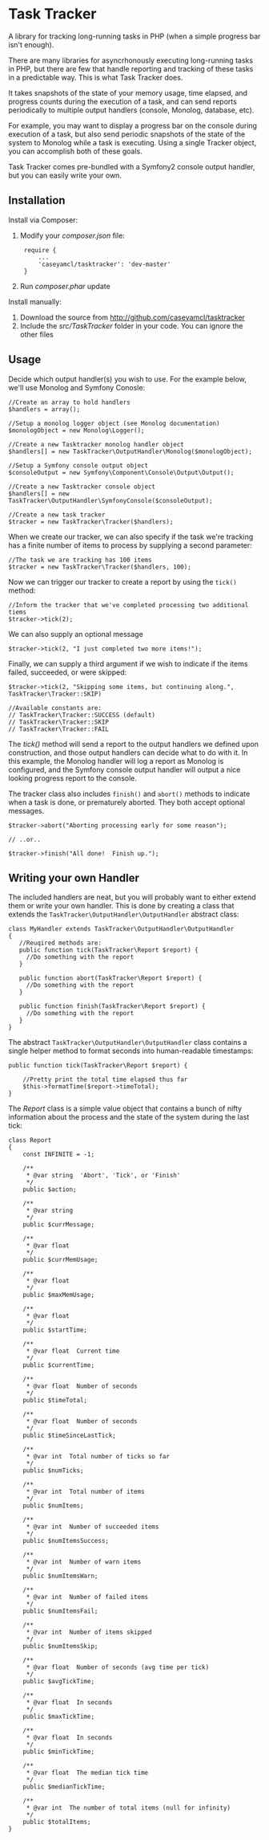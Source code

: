 Task Tracker
============

A library for tracking long-running tasks in PHP (when a simple progress bar isn't enough).

There are many libraries for asyncrhonously executing long-running tasks in PHP, but there are few that
handle reporting and tracking of these tasks in a predictable way.  This is what Task Tracker does.

It takes snapshots of the state of your memory usage, time elapsed, and progress counts during the execution
of a task, and can send reports periodically to multiple output handlers (console, Monolog, database, etc).

For example, you may want to display a progress bar on the console during execution of a task, but also
send periodic snapshots of the state of the system to Monolog while a task is executing.  Using a single
Tracker object, you can accomplish both of these goals.

Task Tracker comes pre-bundled with a Symfony2 console output handler, but you can easily write your own.

Installation
------------

Install via Composer:

1. Modify your _composer.json_ file:

        require {
            ...
            'caseyamcl/tasktracker': 'dev-master'
        }
        
2. Run <var>composer.phar</var> update

Install manually:

1. Download the source from http://github.com/caseyamcl/tasktracker
2. Include the _src/TaskTracker_ folder in your code.  You can ignore the other files

Usage
-----

Decide which output handler(s) you wish to use.  For the example below, we'll use Monolog and
Symfony Conosle:

    //Create an array to hold handlers
    $handlers = array();
    
    //Setup a monolog logger object (see Monolog documentation)
    $monologObject = new Monolog\Logger();
    
    //Create a new Tasktracker monolog handler object
    $handlers[] = new TaskTracker\OutputHandler\Monolog($monologObject);
    
    //Setup a Symfony console output object
    $consoleOutput = new Symfony\Component\Console\Output\Output();
    
    //Create a new Tasktracker console object
    $handlers[] = new TaskTracker\OutputHandler\SymfonyConsole($consoleOutput);
    
    //Create a new task tracker
    $tracker = new TaskTracker\Tracker($handlers);

When we create our tracker, we can also specify if the task we're tracking has a finite number of items
to process by supplying a second parameter:

    //The task we are tracking has 100 items
    $tracker = new TaskTracker\Tracker($handlers, 100);

Now we can trigger our tracker to create a report by using the <code>tick()</code> method:

    //Inform the tracker that we've completed processing two additional tiems
    $tracker->tick(2);
    
We can also supply an optional message

    $tracker->tick(2, "I just completed two more items!");
    
Finally, we can supply a third argument if we wish to indicate if the items failed, succeeded, or were
skipped:

    $tracker->tick(2, "Skipping some items, but continuing along.", TaskTracker\Tracker::SKIP)
    
    //Available constants are:
    // TaskTracker\Tracker::SUCCESS (default)
    // TaskTracker\Tracker::SKIP
    // TaskTracker\Tracker::FAIL
    
The <var>tick()</var> method will send a report to the output handlers we defined upon construction,
and those output handlers can decide what to do with it.  In this example, the Monolog handler will
log a report as Monolog is configured, and the Symfony console output handler will output a nice
looking progress report to the console.

The tracker class also includes <code>finish()</code> and <code>abort()</code> methods to indicate when
a task is done, or prematurely aborted.  They both accept optional messages.

    $tracker->abort("Aborting processing early for some reason");
    
    // ..or..
    
    $tracker->finish("All done!  Finish up.");
    
Writing your own Handler
------------------------

The included handlers are neat, but you will probably want to either extend them or write your own
handler.  This is done by creating a class that extends the <code>TaskTracker\OutputHandler\OutputHandler</code>
abstract class:

    class MyHandler extends TaskTracker\OutputHandler\OutputHandler
    {
       //Reuqired methods are:
       public function tick(TaskTracker\Report $report) {
         //Do something with the report 
       }
       
       public function abort(TaskTracker\Report $report) {
         //Do something with the report
       }
       
       public function finish(TaskTracker\Report $report) {
         //Do something with the report
       }
    }

The abstract <code>TaskTracker\OutputHandler\OutputHandler</code> class contains a single helper method
to format seconds into human-readable timestamps:

    public function tick(TaskTracker\Report $report) {
        
        //Pretty print the total time elapsed thus far
        $this->formatTime($report->timeTotal);
    }
    
The <var>Report</var> class is a simple value object that contains a bunch of nifty information about
the process and the state of the system during the last tick:

    class Report
    {
        const INFINITE = -1;
        
        /**
         * @var string  'Abort', 'Tick', or 'Finish'
         */
        public $action;
    
        /**
         * @var string
         */
        public $currMessage;
    
        /**
         * @var float
         */
        public $currMemUsage;
    
        /**
         * @var float
         */
        public $maxMemUsage;
    
        /**
         * @var float
         */
        public $startTime;
    
        /**
         * @var float  Current time
         */
        public $currentTime;
    
        /**
         * @var float  Number of seconds
         */
        public $timeTotal;
    
        /**
         * @var float  Number of seconds
         */
        public $timeSinceLastTick;
    
        /**
         * @var int  Total number of ticks so far
         */
        public $numTicks;
    
        /**
         * @var int  Total number of items
         */
        public $numItems;
    
        /**
         * @var int  Number of succeeded items
         */
        public $numItemsSuccess;
    
        /**
         * @var int  Number of warn items
         */
        public $numItemsWarn;
    
        /**
         * @var int  Number of failed items
         */
        public $numItemsFail;
    
        /**
         * @var int  Number of items skipped
         */
        public $numItemsSkip;
    
        /**
         * @var float  Number of seconds (avg time per tick)
         */
        public $avgTickTime;
    
        /**
         * @var float  In seconds
         */
        public $maxTickTime;
    
        /**
         * @var float  In seconds
         */
        public $minTickTime;
    
        /**
         * @var float  The median tick time
         */
        public $medianTickTime;
    
        /**
         * @var int  The number of total items (null for infinity)
         */
        public $totalItems;
    } 